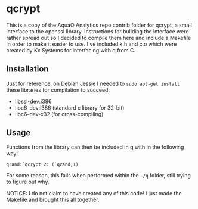 # qcrypt

This is a copy of the AquaQ Analytics repo contrib folder for qcrypt, a small interface to the openssl library. Instructions for building the interface were rather spread out so I decided to compile them here and include a Makefile in order to make it easier to use. I've included k.h and c.o which were created by Kx Systems for interfacing with q from C.

## Installation

Just for reference, on Debian Jessie I needed to `sudo apt-get install` these libraries for compilation to succeed:

 - libssl-dev:i386 
 - libc6-dev:i386 (standard c library for 32-bit)
 - libc6-dev-x32 (for cross-compiling)

## Usage

Functions from the library can then be included in q with in the following way:

    qrand:`qcrypt 2: (`qrand;1)

For some reason, this fails when performed within the `~/q` folder, still trying to figure out why.

NOTICE: I do not claim to have created any of this code! I just made the Makefile and brought this all together.
